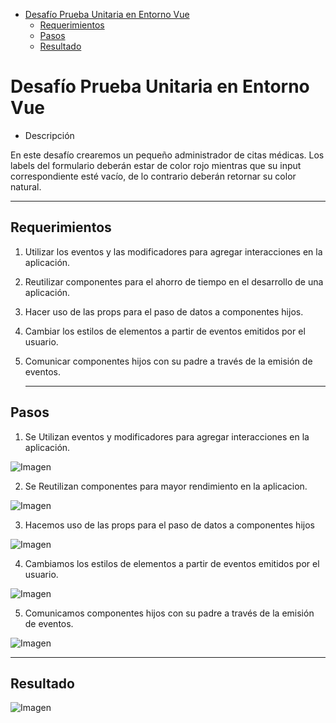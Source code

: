 - [Desafío Prueba Unitaria en Entorno Vue](#desafío-prueba-unitaria-en-entorno-vue)
  - [Requerimientos](#requerimientos)
  - [Pasos](#pasos)
  - [Resultado](#resultado)

# Desafío Prueba Unitaria en Entorno Vue

- Descripción

En este desafío crearemos un pequeño administrador de citas médicas.
Los labels del formulario deberán estar de color rojo mientras que su input correspondiente esté vacío, de lo contrario deberán retornar su color natural.


  ---

## Requerimientos

1. Utilizar los eventos y las modificadores para agregar interacciones en la aplicación.
   
2. Reutilizar componentes para el ahorro de tiempo en el desarrollo de una aplicación.

3. Hacer uso de las props para el paso de datos a componentes hijos.

4. Cambiar los estilos de elementos a partir de eventos emitidos por el usuario.

5. Comunicar componentes hijos con su padre a través de la emisión de eventos.




   ---



## Pasos

1. Se Utilizan eventos y modificadores para agregar interacciones en la aplicación.

![Imagen](./src/assets/cita.png)



2. Se Reutilizan componentes para mayor rendimiento en la aplicacion.

![Imagen](./src/assets/componente.png)

3. Hacemos uso de las props para el paso de datos a componentes hijos

![Imagen](./src/assets/props.png)

4. Cambiamos los estilos de elementos a partir de eventos emitidos por el usuario.

![Imagen](./src/assets/estilos.png)

5. Comunicamos componentes hijos con su padre a través de la emisión de eventos.

![Imagen](./src/assets/methots.png)






---

## Resultado

![Imagen](./src/assets/resultado.png)